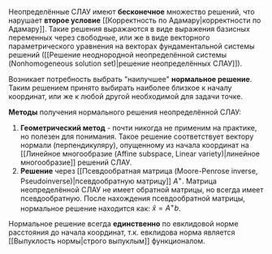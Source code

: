 Неопределённые СЛАУ имеют **бесконечное** множество решений, что нарушает **второе условие** [[Корректность по Адамару|корректности по Адамару]]. Такие решения выражаются в виде выражения базисных переменных через свободные, или же в виде векторного параметрического уравнения на векторах фундаментальной системы решений ([[Решение неоднородной неопределённой системы (Nonhomogeneous solution set)|решение неопределённых СЛАУ]]).

Возникает потребность выбрать "наилучшее" **нормальное решение**. Таким решением принято выбирать наиболее близкое к началу координат, или же к любой другой необходимой для задачи точке.

**Методы** получения нормального решения неопределённой СЛАУ:
1) **Геометрический метод** - почти никогда не применим на практике, но полезен для понимания. Такое решение соответствует вектору нормали (перпендикуляру), опущенному из начала координат на [[Линейное многообразие (Affine subspace, Linear variety)|линейное многообразие]] решений СЛАУ.
2) **Решение** через [[Псевдообратная матрица (Moore-Penrose inverse, Pseudoinverse)|псевдообратную матрицу]] $A^+$. Матрица неопределённой СЛАУ не имеет обратной матрицы, но всегда имеет псевдообратную. После нахождения псевдообратной матрицы, нормальное решение находится как: $\hat{x}=A^+b$.

Нормальное решение всегда **единственно** по евклидовой норме расстояния до начала координат, т.к. евклидова норма является [[Выпуклость нормы|строго выпуклым]] функционалом.
